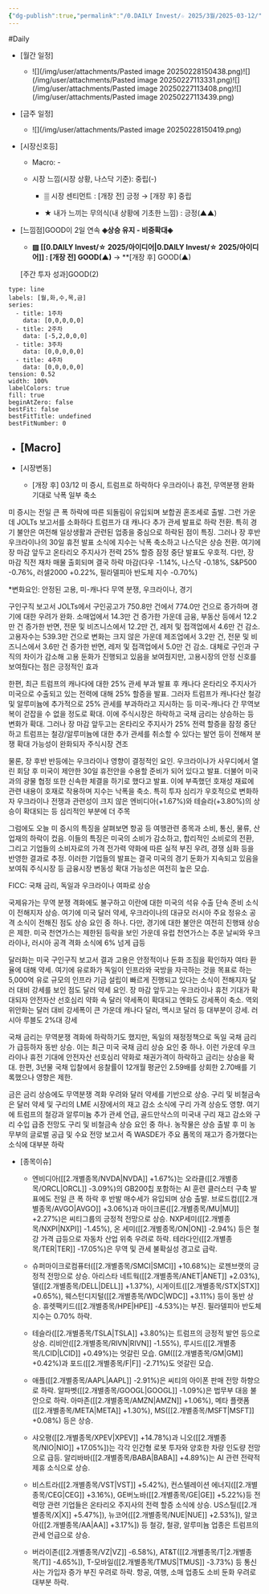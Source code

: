 ```yaml
---
{"dg-publish":true,"permalink":"/0.DAILY Invest/☆ 2025/3월/2025-03-12/","created":"2025-03-12T11:46:27.573+09:00","updated":"2025-06-12T21:21:18.174+09:00"}
---
```


#Daily 


- [월간 일정]
	- ![](/img/user/attachments/Pasted image 20250228150438.png)![](/img/user/attachments/Pasted image 20250227113331.png)![](/img/user/attachments/Pasted image 20250227113408.png)![](/img/user/attachments/Pasted image 20250227113439.png)

- [금주 일정]
	- ![](/img/user/attachments/Pasted image 20250228150419.png)



- [시장신호등]
	- Macro: -
	  
	- 시장 느낌(시장 상황, 나스닥 기준): 중립(-)
	  
		  
		- ▒ 시장 센티먼트 : [개장 전] 긍정 → [개장 후]  중립
		  
		- ★ 내가 느끼는 무의식(내 상황에 기초한 느낌) : 긍정(▲▲)




- [느낌점]GOOD이 2일 연속 **◈상승 유지 - 비중확대◈** 
	  
	- **▨ [[0.DAILY Invest/☆ 2025/아이디어\|0.DAILY Invest/☆ 2025/아이디어]] : [개장 전] GOOD(▲)** → **[개장 후] GOOD(▲)
	   
	[주간 투자 성과]GOOD(2) 

```chart
type: line
labels: [월,화,수,목,금]
series:
  - title: 1주차
    data: [0,0,0,0,0]
  - title: 2주차
    data: [-5,2,0,0,0]
  - title: 3주차
    data: [0,0,0,0,0]
  - title: 4주차
    data: [0,0,0,0,0]
tension: 0.52
width: 100%
labelColors: true
fill: true
beginAtZero: false
bestFit: false
bestFitTitle: undefined
bestFitNumber: 0
```




- [Macro]
	- 





- [시장변동]
	- [개장 후] 03/12 미 증시, 트럼프로 하락하다 우크라이나 휴전, 무역분쟁 완화 기대로 낙폭 일부 축소

미 증시는 전일 큰 폭 하락에 따른 되돌림이 유입되며 보합권 혼조세로 출발. 그런 가운데 JOLTs 보고서를 소화하다 트럼프가 대 캐나다 추가 관세 발표로 하락 전환. 특히 경기 불안은 여전해 일상생활과 관련된 업종을 중심으로 하락된 점이 특징. 그러나 장 후반 우크라이나의 30일 휴전 발표 소식에 지수는 낙폭 축소하고 나스닥은 상승 전환. 여기에 장 마감 앞두고 온타리오 주지사가 전력 25% 할증 잠정 중단 발표도 우호적. 다만, 장 마감 직전 재차 매물 출회되며 결국 하락 마감(다우 -1.14%, 나스닥 -0.18%, S&P500 -0.76%, 러셀2000 +0.22%, 필라델피아 반도체 지수 -0.70%)

*변화요인: 안정된 고용, 미-캐나다 무역 분쟁, 우크라이나, 경기

구인구직 보고서 JOLTs에서 구인공고가 750.8만 건에서 774.0만 건으로 증가하며 경기에 대한 우려가 완화. 소매업에서 14.3만 건 증가한 가운데 금융, 부동산 등에서 12.2만 건 증가한 반면, 전문 및 비즈니스에서 12.2만 건, 레저 및 접객업에서 4.6만 건 감소. 고용자수는 539.3만 건으로 변화는 크지 않은 가운데 제조업에서 3.2만 건, 전문 및 비즈니스에서 3.6만 건 증가한 반면, 레저 및 접객업에서 5.0만 건 감소. 대체로 구인과 구직의 차이가 감소해 고용 둔화가 진행되고 있음을 보여줬지만, 고용시장의 안정 신호를 보여줬다는 점은 긍정적인 효과

한편, 최근 트럼프의 캐나다에 대한 25% 관세 부과 발표 후 캐나다 온타리오 주지사가 미국으로 수출되고 있는 전력에 대해 25% 할증을 발표. 그러자 트럼프가 캐나다산 철강 및 알루미늄에 추가적으로 25% 관세를 부과하라고 지시하는 등 미국-캐나다 간 무역보복이 걷잡을 수 없을 정도로 확대. 이에 주식시장은 하락하고 국채 금리는 상승하는 등 변화가 확대. 그러나 장 마감 앞두고는 온타리오 주지사가 25% 전력 할증을 잠정 중단하고 트럼프는 철강/알루미늄에 대한 추가 관세를 취소할 수 있다는 발언 등이 전해져 분쟁 확대 가능성이 완화되자 주식시장 견조

물론, 장 후반 반등에는 우크라이나 영향이 결정적인 요인. 우크라이나가 사우디에서 열린 회담 후 미국이 제안한 30일 휴전안을 수용할 준비가 되어 있다고 발표. 더불어 미국과의 광물 협정 또한 신속한 체결을 하기로 했다고 발표. 이에 부족했던 호재성 재료에 관련 내용이 호재로 작용하며 지수는 낙폭을 축소. 특히 투자 심리가 우호적으로 변화하자 우크라이나 전쟁과 관련성이 크지 않은 엔비디아(+1.67%)와 테슬라(+3.80%)의 상승이 확대되는 등 심리적인 부분에 더 주목 

그럼에도 오늘 미 증시의 특징을 살펴보면 항공 등 여행관련 종목과 소비, 통신, 물류, 산업재의 하락이 컸음. 이들의 특징은 미국의 소비가 감소하고, 합리적인 소비로의 전환, 그리고 기업들의 소비자로의 가격 전가력 약화에 따른 실적 부진 우려, 경쟁 심화 등을 반영한 결과로 추정. 이러한 기업들의 발표는 결국 미국의 경기 둔화가 지속되고 있음을 보여줘 주식시장 등 금융시장 변동성 확대 가능성은 여전히 높은 모습.

FICC: 국채 금리, 독일과 우크라이나 여파로 상승

국제유가는 무역 분쟁 격화에도 불구하고 이란에 대한 미국의 석유 수출 단속 준비 소식이 전해지자 상승. 여기에 미국 달러 약세, 우크라이나의 대규모 러시아 주요 정유소 공격 소식이 전해진 점도 상승 요인 중 하나. 다만, 경기에 대한 불안은 여전히 진행돼 상승은 제한. 미국 천연가스는 제한된 등락을 보인 가운데 유럽 천연가스는 추운 날씨와 우크라이나, 러시아 공격 격화 소식에 6% 넘게 급등

달러화는 미국 구인구직 보고서 결과 고용은 안정적이나 둔화 조짐을 확인하자 여타 환율에 대해 약세. 여기에 유로화가 독일이 인프라와 국방을 자극하는 것을 목표로 하는 5,000억 유로 규모의 인프라 기금 설립이 빠르게 진행되고 있다는 소식이 전해지자 달러 대비 강세를 보인 점도 달러 약세 요인. 장 마감 앞두고는 우크라이나 휴전 기대가 확대되자 안전자산 선호심리 약화 속 달러 약세폭이 확대되고 엔화도 강세폭이 축소. 역외 위안화는 달러 대비 강세폭이 큰 가운데 캐나다 달러, 멕시코 달러 등 대부분이 강세. 러시아 루블도 2%대 강세

국채 금리는 무역분쟁 격화에 하락하기도 했지만, 독일의 재정정책으로 독일 국채 금리가 급등하자 동반 상승. 이는 최근 미국 국채 금리 상승 요인 중 하나. 이런 가운데 우크라이나 휴전 기대에 안전자산 선호심리 약화로 채권가격이 하락하고 금리는 상승을 확대. 한편, 3년물 국채 입찰에서 응찰률이 12개월 평균인 2.59배를 상회한 2.70배를 기록했으나 영향은 제한. 

금은 금리 상승에도 무역분쟁 격화 우려와 달러 약세를 기반으로 상승. 구리 및 비철금속은 달러 약세 및 구리의 LME 시장에서의 재고 감소 소식에 구리 가격 상승도 영향. 여기에 트럼프의 철강과 알루미늄 추가 관세 언급, 골드만삭스의 미국내 구리 재고 감소와 구리 수입 급증 전망도 구리 및 비철금속 상승 요인 중 하나. 농작물은 상승 출발 후 미 농무부의 글로벌 공급 및 수요 전망 보고서 즉 WASDE가 주요 품목의 재고가 증가했다는 소식에 대부분 하락




- [종목이슈]
	- 엔비디아([[2.개별종목/NVDA\|NVDA]] +1.67%)는 오라클([[2.개별종목/ORCL\|ORCL]] -3.09%)의 GB200칩 포함하는 AI 훈련 클러스터 구축 발표에도 전일 큰 폭 하락 후 반발 매수세가 유입되며 상승 출발. 브로드컴([[2.개별종목/AVGO\|AVGO]] +3.06%)과 마이크론([[2.개별종목/MU\|MU]] +2.27%)은 씨티그룹의 긍정적 전망으로 상승. NXP세미([[2.개별종목/NXPI\|NXPI]] -1.45%), 온 세미([[2.개별종목/ON\|ON]] -2.94%) 등은 철강 가격 급등으로 자동차 산업 위축 우려로 하락. 테라다인([[2.개별종목/TER\|TER]] -17.05%)은 무역 및 관세 불확실성 경고로 급락.
	  
	- 슈퍼마이크로컴퓨터([[2.개별종목/SMCI\|SMCI]] +10.68%)는 로젠브랫의 긍정적 전망으로 상승. 아리스타 네트웍([[2.개별종목/ANET\|ANET]] +2.03%), 델([[2.개별종목/DELL\|DELL]] +1.37%), 시게이트([[2.개별종목/STX\|STX]] +0.65%), 웨스턴디지털([[2.개별종목/WDC\|WDC]] +3.11%) 등이 동반 상승. 휴렛팩키드([[2.개별종목/HPE\|HPE]] -4.53%)는 부진. 필라델피아 반도체 지수는 0.70% 하락.
	  
	- 테슬라([[2.개별종목/TSLA\|TSLA]] +3.80%)는 트럼프의 긍정적 발언 등으로 상승. 리비안([[2.개별종목/RIVN\|RIVN]] -1.55%), 루시드([[2.개별종목/LCID\|LCID]] +0.49%)는 엇갈린 모습. GM([[2.개별종목/GM\|GM]] +0.42%)과 포드([[2.개별종목/F\|F]] -2.71%)도 엇갈린 모습.
	  
	- 애플([[2.개별종목/AAPL\|AAPL]] -2.91%)은 씨티의 아이폰 판매 전망 하향으로 하락. 알파벳([[2.개별종목/GOOGL\|GOOGL]] -1.09%)은 법무부 대응 불안으로 하락. 아마존([[2.개별종목/AMZN\|AMZN]] +1.06%), 메타 플랫폼([[2.개별종목/META\|META]] +1.30%), MS([[2.개별종목/MSFT\|MSFT]] +0.08%) 등은 상승.
	  
	- 샤오평([[2.개별종목/XPEV\|XPEV]] +14.78%)과 니오([[2.개별종목/NIO\|NIO]] +17.05%])는 각각 인간형 로봇 투자와 양호한 차량 인도량 전망으로 급등. 알리바바([[2.개별종목/BABA\|BABA]] +4.89%)는 AI 관련 전략적 제휴 소식으로 상승.
	  
	- 비스트라([[2.개별종목/VST\|VST]] +5.42%), 컨스텔레이션 에너지([[2.개별종목/CEG\|CEG]] +3.16%), GE버노바([[2.개별종목/GE\|GE]] +5.22%)등 전력망 관련 기업들은 온타리오 주지사의 전력 할증 소식에 상승. US스틸([[2.개별종목/X\|X]] +5.47%]), 뉴코어([[2.개별종목/NUE\|NUE]] +2.53%]), 알코아([[2.개별종목/AA\|AA]] +3.17%]) 등 철강, 철광, 알루미늄 업종은 트럼프의 관세 언급으로 상승.
	  
	- 버라이존([[2.개별종목/VZ\|VZ]] -6.58%), AT&T([[2.개별종목/T\|2.개별종목/T]] -4.65%]), T-모바일([[2.개별종목/TMUS\|TMUS]] -3.73%) 등 통신사는 가입자 증가 부진 우려로 하락. 항공, 여행, 소매 업종도 소비 둔화 우려로 대부분 하락.